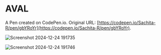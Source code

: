 # AVAL

A Pen created on CodePen.io. Original URL: [https://codepen.io/Sachita-R/pen/gbYRoYr](https://codepen.io/Sachita-R/pen/gbYRoYr).

![Screenshot 2024-12-24 191735](https://github.com/user-attachments/assets/c06d1067-a71d-456e-b8d3-aecdb2de4714)

![Screenshot 2024-12-24 191746](https://github.com/user-attachments/assets/a1cb5754-c40d-4db3-9c88-a8b7b399a978)

